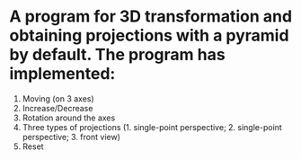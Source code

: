 # A program for 3D transformation and obtaining projections with a pyramid by default. The program has implemented:
1. Moving (on 3 axes)
2. Increase/Decrease
3. Rotation around the axes
4. Three types of projections (1. single-point perspective; 2. single-point perspective; 3. front view)
5. Reset
